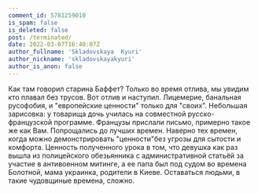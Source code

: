 ```yaml
---
comment_id: 5781259010
is_spam: false
is_deleted: false
post: /terminated/
date: 2022-03-07T16:40:07Z
author_fullname: 'Skladovskaya  Kyuri'
author_nickname: 'skladovskayakyuri'
author_is_anon: false
---
```


<p>Как там говорил старина Баффет? Только во время отлива, мы увидим кто плавал без трусов. Вот отлив и наступил. Лицемерие, банальная русофобия, и  "европейские ценности" только для "своих". Небольшая зарисовка: у товарища дочь училась на совместной русско-французской программе. Французы прислали письмо, примерно такое же как Вам. Попрощались до лучших времен. Наверно тех времен, когда можно демонстрировать "ценности"без угрозы для сытости и комфорта. Ценность полученного урока в том, что девушка как раз вышла из полицейского обезьянника с административной статьёй за участие в антивоенном митинге, а ее папа был под судом во времена Болотной, мама украинка, родители в Киеве. Оставаться людьми, в такие чудовщиные времена, сложно.</p>
